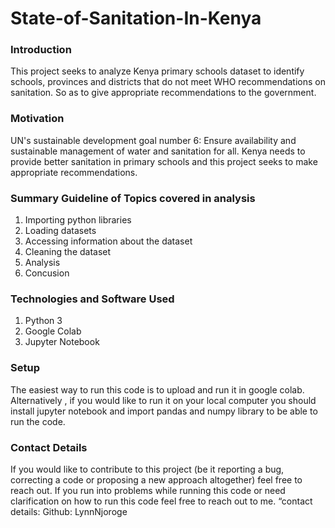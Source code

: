 # State-of-Sanitation-In-Kenya

### Introduction
This project seeks to analyze Kenya  primary schools dataset  to identify  schools, provinces and districts that do not meet WHO recommendations on sanitation.
So as to give appropriate recommendations to the government.

### Motivation
UN's sustainable development goal number 6: Ensure availability and sustainable management of water and sanitation for all.
Kenya needs to provide better sanitation in primary schools and this project seeks to make appropriate recommendations. 

### Summary Guideline of Topics covered in analysis 
1.	Importing  python libraries
2.	Loading datasets
3.	Accessing information about the dataset
4.	Cleaning the dataset
6.	Analysis 
7.	Concusion

### Technologies and Software Used
1.	Python 3
2.	Google Colab
3.	Jupyter Notebook

### Setup
The  easiest way to run this code is to upload and run it in google colab. Alternatively , if you would like to run it on your local computer you should install jupyter notebook  and import  pandas and numpy library to be able to run the code.

### Contact Details
If you would like to contribute to this project (be it reporting  a bug, correcting a code or proposing a new approach altogether) feel free to reach out. If you run into problems while running this code or need clarification on how to run this code feel free to reach out to me. “contact details: Github: LynnNjoroge
